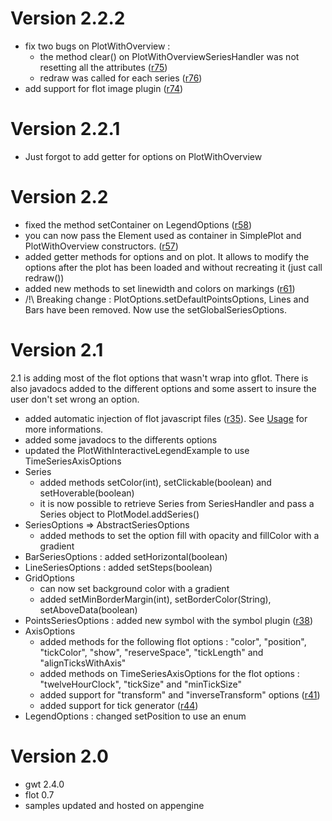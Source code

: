 # Version 2.2.2 #
  * fix two bugs on PlotWithOverview :
    * the method clear() on PlotWithOverviewSeriesHandler was not resetting all the attributes ([r75](https://code.google.com/p/gflot2/source/detail?r=75))
    * redraw was called for each series ([r76](https://code.google.com/p/gflot2/source/detail?r=76))
  * add support for flot image plugin ([r74](https://code.google.com/p/gflot2/source/detail?r=74))

# Version 2.2.1 #
  * Just forgot to add getter for options on PlotWithOverview

# Version 2.2 #

  * fixed the method setContainer on LegendOptions ([r58](https://code.google.com/p/gflot2/source/detail?r=58))
  * you can now pass the Element used as container in SimplePlot and PlotWithOverview constructors. ([r57](https://code.google.com/p/gflot2/source/detail?r=57))
  * added getter methods for options and on plot. It allows to modify the options after the plot has been loaded and without recreating it (just call redraw())
  * added new methods to set linewidth and colors on markings ([r61](https://code.google.com/p/gflot2/source/detail?r=61))
  * /!\ Breaking change : PlotOptions.setDefaultPointsOptions, Lines and Bars have been removed. Now use the setGlobalSeriesOptions.

# Version 2.1 #

2.1 is adding most of the flot options that wasn't wrap into gflot. There is also javadocs added to the different options and some assert to insure the user don't set wrong an option.

  * added automatic injection of flot javascript files ([r35](https://code.google.com/p/gflot2/source/detail?r=35)). See [Usage](Usage.md) for more informations.
  * added some javadocs to the differents options
  * updated the PlotWithInteractiveLegendExample to use TimeSeriesAxisOptions
  * Series
    * added methods setColor(int), setClickable(boolean) and setHoverable(boolean)
    * it is now possible to retrieve Series from SeriesHandler and pass a Series object to PlotModel.addSeries()
  * SeriesOptions => AbstractSeriesOptions
    * added methods to set the option fill with opacity and fillColor with a gradient
  * BarSeriesOptions : added setHorizontal(boolean)
  * LineSeriesOptions : added setSteps(boolean)
  * GridOptions
    * can now set background color with a gradient
    * added setMinBorderMargin(int), setBorderColor(String), setAboveData(boolean)
  * PointsSeriesOptions : added new symbol with the symbol plugin ([r38](https://code.google.com/p/gflot2/source/detail?r=38))
  * AxisOptions
    * added methods for the following flot options : "color", "position", "tickColor", "show", "reserveSpace", "tickLength" and "alignTicksWithAxis"
    * added methods on TimeSeriesAxisOptions for the flot options : "twelveHourClock", "tickSize" and "minTickSize"
    * added support for "transform" and "inverseTransform" options ([r41](https://code.google.com/p/gflot2/source/detail?r=41))
    * added support for tick generator ([r44](https://code.google.com/p/gflot2/source/detail?r=44))
  * LegendOptions : changed setPosition to use an enum


# Version 2.0 #

  * gwt 2.4.0
  * flot 0.7
  * samples updated and hosted on appengine